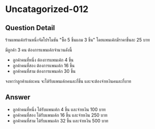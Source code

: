 # Uncatagorized-012
## Question Detail
ร้านแพนเค้กร้านหนึ่งจัดโปรโมชัน "ซื้อ 5 ชิ้นแถม 3 ชิ้น" โดยแพนเค้กมีราคาชิ้นละ 25 บาท

มีลูกค้า 3 คน ต้องการแพนเค้กจำนวนดังนี้  
- ลูกค้าคนที่หนึ่ง ต้องการแพนเค้ก 4 ชิ้น
- ลูกค้าคนที่สอง ต้องการแพนเค้ก 16 ชิ้น
- ลูกค้าคนที่สาม ต้องการแพนเค้ก 30 ชิ้น

จงหาว่าลูกค้าแต่ละคน จะได้รับแพนเค้กคนละกี่ชิ้น และจะต้องจ่ายเงินคนละกี่บาท

## Answer
- ลูกค้าคนที่หนึ่ง ได้รับแพนเค้ก 4 ชิ้น และจ่ายเงิน 100 บาท
- ลูกค้าคนที่สอง ได้รับแพนเค้ก 16 ชิ้น และจ่ายเงิน 250 บาท
- ลูกค้าคนที่สาม ได้รับแพนเค้ก 32 ชิ้น และจ่ายเงิน 500 บาท
